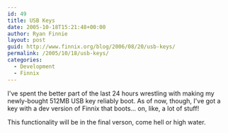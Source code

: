 ```yaml
---
id: 49
title: USB Keys
date: 2005-10-18T15:21:48+00:00
author: Ryan Finnie
layout: post
guid: http://www.finnix.org/blog/2006/08/20/usb-keys/
permalink: /2005/10/18/usb-keys/
categories:
  - Development
  - Finnix
---
```

I've spent the better part of the last 24 hours wrestling with making my newly-bought 512MB USB key reliably boot. As of now, though, I've got a key with a dev version of Finnix that boots... on, like, a lot of stuff!

This functionality will be in the final verson, come hell or high water.
